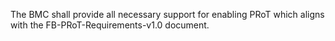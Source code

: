 The BMC shall provide all necessary support for enabling PRoT which aligns
with the FB-PRoT-Requirements-v1.0 document.
